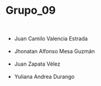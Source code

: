 <h1>Grupo_09</h1><br>
<ul>
  <li>Juan Camilo Valencia Estrada</li><br> 
  <li>Jhonatan Alfonso Mesa Guzmán</li><br> 
  <li>Juan Zapata Vélez</li><br> 
  <li>Yuliana Andrea Durango</li>
</ul>
